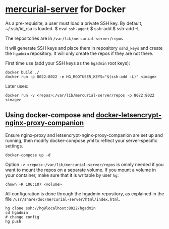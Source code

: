# [mercurial-server](http://www.lshift.net/work/open-source/mercurial-server/) for Docker

As a pre-requisite, a user must load a private SSH key. By default, ~/.ssh/id_rsa is loaded. 
    $ eval `ssh-agent`
    $ ssh-add
    $ ssh-add -L

The repositories are in  `/var/lib/mercurial-server/repos`

It will generate SSH keys and place them in repository `sshd_keys` and create the `hgadmin` repository. 
It will only create the repos if they are not there.

First time use (add your SSH keys as the `hgadmin` root keys):

    docker build ./
    docker run -p 8022:8022 -e HG_ROOTUSER_KEYS="$(ssh-add -L)" <image>

Later uses:

    docker run -v <repos>:/var/lib/mercurial-server/repos -p 8022:8022 <image>

## Using docker-compose and [docker-letsencrypt-nginx-proxy-companion](https://github.com/nginx-proxy/docker-letsencrypt-nginx-proxy-companion)

Ensure nginx-proxy and letsencrypt-nginx-proxy-companion are set up and running, then modify docker-compose.yml to reflect your server-specific settings. 

    docker-compose up -d

Option `-v <repos>:/var/lib/mercurial-server/repos` is omnly needed if you want to mount the repos on a separate volume.
If you mount a volume in your container, make sure that it is writable by user `hg`:

    chown -R 106:107 <volume>


All configuration is done through the hgadmin repository, as explained in the file `/usr/share/doc/mercurial-server/html/index.html`.

    hg clone ssh://hg@localhost:8022/hgadmin
    cd hgadmin
    # change config
    hg push

